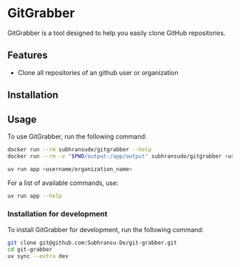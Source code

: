 # GitGrabber

GitGrabber is a tool designed to help you easily clone GitHub repositories.

## Features

- Clone all repositories of an github user or organization

## Installation



## Usage

To use GitGrabber, run the following command:

```sh
docker run --rm subhransude/gitgrabber --help
docker run --rm -v "$PWD/output:/app/output" subhransude/gitgrabber <username/organization_name>
```

```sh
uv run app <username/organization_name>
```

For a list of available commands, use:

```sh
uv run app --help
```

### Installation for development

To install GitGrabber for development, run the following command:

```sh
git clone git@github.com:Subhransu-De/git-grabber.git
cd git-grabber
uv sync --extra dev
```